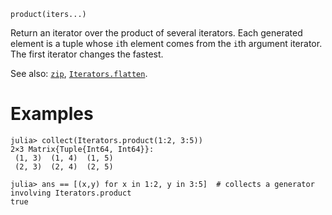```
product(iters...)
```

Return an iterator over the product of several iterators. Each generated element is a tuple whose `i`th element comes from the `i`th argument iterator. The first iterator changes the fastest.

See also: [`zip`](@ref), [`Iterators.flatten`](@ref).

# Examples

```jldoctest
julia> collect(Iterators.product(1:2, 3:5))
2×3 Matrix{Tuple{Int64, Int64}}:
 (1, 3)  (1, 4)  (1, 5)
 (2, 3)  (2, 4)  (2, 5)

julia> ans == [(x,y) for x in 1:2, y in 3:5]  # collects a generator involving Iterators.product
true
```
